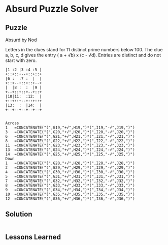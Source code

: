 # Absurd Puzzle Solver

## Puzzle

Absurd by Nod

Letters in the clues stand for 11 distinct prime numbers  below 100. The clue a, b, c, d gives the entry ( a + √b) x (c - √d). Entries are distinct and do not start with zero.

```+--+--+--+--+--+
|1 :2 |3 :4 :5 |
+::+::+--+::+::+
|6 :  :7 :  |  |
+::+--+::+::+--+
|  |8 :  :  |9 |
+--+::+::+--+::+
|10|11:  :12:  |
+::+::+--+::+::+
|13:  :  |14:  |
+--+--+--+--+--+


Across
1	=CONCATENATE("(",G19,"+√",H19,")*(",I19,"-√",J19,")")
3	=CONCATENATE("(",G20,"+√",H20,")*(",I20,"-√",J20,")")
6	=CONCATENATE("(",G21,"+√",H21,")*(",I21,"-√",J21,")")
8	=CONCATENATE("(",G22,"+√",H22,")*(",I22,"-√",J22,")")
11	=CONCATENATE("(",G23,"+√",H23,")*(",I23,"-√",J23,")")
13	=CONCATENATE("(",G24,"+√",H24,")*(",I24,"-√",J24,")")
14	=CONCATENATE("(",G25,"+√",H25,")*(",I25,"-√",J25,")")
Down
1	=CONCATENATE("(",G28,"+√",H28,")*(",I28,"-√",J28,")")
2	=CONCATENATE("(",G29,"+√",H29,")*(",I29,"-√",J29,")")
4	=CONCATENATE("(",G30,"+√",H30,")*(",I30,"-√",J30,")")
5	=CONCATENATE("(",G31,"+√",H31,")*(",I31,"-√",J31,")")
7	=CONCATENATE("(",G32,"+√",H32,")*(",I32,"-√",J32,")")
8	=CONCATENATE("(",G33,"+√",H33,")*(",I33,"-√",J33,")")
9	=CONCATENATE("(",G34,"+√",H34,")*(",I34,"-√",J34,")")
10	=CONCATENATE("(",G35,"+√",H35,")*(",I35,"-√",J35,")")
12	=CONCATENATE("(",G36,"+√",H36,")*(",I36,"-√",J36,")")
```

## Solution

```
```

## Lessons Learned

